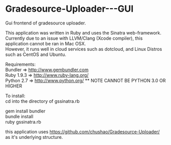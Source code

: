 Gradesource-Uploader---GUI
==========================

Gui frontend of gradesource uploader.
  
This application was written in Ruby and uses the Sinatra web-framework.  
Currently due to an issue with LLVM/Clang (Xcode compiler), this application cannot be ran in Mac OSX.  
However, it runs well in cloud services such as dotcloud, and Linux Distros such as CentOS and Ubuntu.  
  
Requirements:  
Bundler => http://www.gembundler.com  
Ruby 1.9.3 => http://www.ruby-lang.org/  
Python 2.7 => http://www.python.org/ ** NOTE CANNOT BE PYTHON 3.0 OR HIGHER  

To install:  
cd into the directory of gssinatra.rb  
  
gem install bundler   
bundle install   
ruby gssinatra.rb   
  
this application uses https://github.com/chushao/Gradesource-Uploader/ as it's underlying structure.
